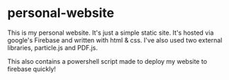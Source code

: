 # personal-website
This is my personal website. It's just a simple static site. It's hosted via google's Firebase and written with html &amp; css. I've also used two external libraries, particle.js and PDF.js.

This also contains a powershell script made to deploy my website to firebase quickly! 
